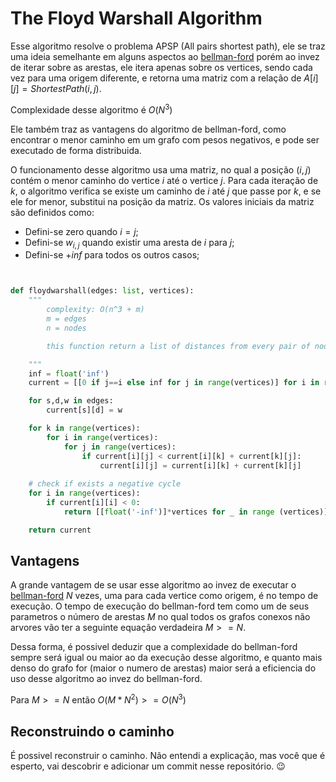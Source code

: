 # The Floyd Warshall Algorithm

Esse algoritmo resolve o problema APSP (All pairs shortest path), ele se traz uma ideia semelhante em alguns aspectos ao [bellman-ford](./Bellman-Ford.md) porém ao invez de iterar sobre as arestas, ele itera apenas sobre os vertices, sendo cada vez para uma origem diferente, e retorna uma matriz com a relação de $A[i][j] = ShortestPath(i,j)$.

Complexidade desse algoritmo é $O(N^3)$

Ele também traz as vantagens do algoritmo de bellman-ford, como encontrar o menor caminho em um grafo com pesos negativos, e pode ser executado de forma distribuida.



O funcionamento desse algoritmo usa uma matriz, no qual a posição $(i,j)$ contém o menor caminho do vertice $i$ até o vertice $j$. Para cada iteração de $k$, o algoritmo verifica se existe um caminho de $i$ até $j$ que passe por $k$, e se ele for menor, substitui na posição da matriz. Os valores iniciais da matriz são definidos como:

 - Defini-se zero quando $i=j$;
 - Defini-se $w_{i,j}$ quando existir uma aresta de $i$ para $j$;
 - Defini-se $+inf$ para todos os outros casos;

```python


def floydwarshall(edges: list, vertices):
    """
        complexity: O(n^3 + m)
        m = edges
        n = nodes

        this function return a list of distances from every pair of nodes

    """
    inf = float('inf')
    current = [[0 if j==i else inf for j in range(vertices)] for i in range(vertices)]

    for s,d,w in edges:
        current[s][d] = w

    for k in range(vertices):
        for i in range(vertices):
            for j in range(vertices):
                if current[i][j] < current[i][k] + current[k][j]:
                    current[i][j] = current[i][k] + current[k][j]
                    
    # check if exists a negative cycle
    for i in range(vertices):
        if current[i][i] < 0:
            return [[float('-inf')]*vertices for _ in range (vertices)]

    return current

```

## Vantagens

A grande vantagem de se usar esse algoritmo ao invez de executar o [bellman-ford](./Bellman-Ford.md) $N$ vezes, uma para cada vertice como origem, é no tempo de execução. O tempo de execução do bellman-ford tem como um de seus parametros o número de arestas $M$ no qual todos os grafos conexos não arvores vão ter a seguinte equação verdadeira $M >= N$.

Dessa forma, é possivel deduzir que a complexidade do bellman-ford sempre será igual ou maior ao da execução desse algoritmo, e quanto mais denso do grafo for (maior o numero de arestas) maior será a eficiencia do uso desse algoritmo ao invez do bellman-ford.

Para $M >= N$ então $O(M*N^2) >= O(N^3)$


## Reconstruindo o caminho

É possivel reconstruir o caminho. Não entendi a explicação, mas você que é esperto, vai descobrir e adicionar um commit nesse repositório. 😉